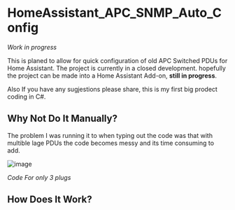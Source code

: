 # HomeAssistant_APC_SNMP_Auto_Config

*Work in progress*

This is planed to allow for quick configuration of old APC Switched PDUs for Home Assistant. The project is currently in a closed development. hopefully the project can be made into a Home Assistant Add-on,  **still in progress**.

Also If you have any sugjestions please share, this is my first big prodect coding in C#.


## Why Not Do It Manually?

The problem I was running it to when typing out the code was that with multible lage PDUs the code becomes messy and its time consuming to add.

![image](https://user-images.githubusercontent.com/54962602/229191086-89ab3b4d-a387-4b3e-ac52-bb2bf7249c03.png)

*Code For only 3 plugs*

## How Does It Work?

